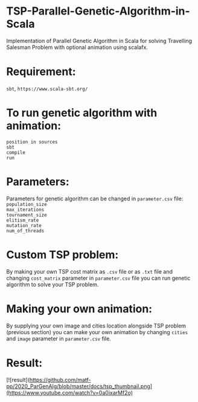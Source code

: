 # TSP-Parallel-Genetic-Algorithm-in-Scala
Implementation of Parallel Genetic Algorithm in Scala for solving Travelling Salesman Problem with optional animation using scalafx.

# Requirement:
`sbt`, `https://www.scala-sbt.org/`

# To run genetic algorithm with animation:
`position in sources`<br>
`sbt`<br>
`compile`<br>
`run`<br>

# Parameters:
Parameters for genetic algorithm can be changed in `parameter.csv` file:<br>
`population_size`<br> 
`max_iterations`<br>
`tournament_size`<br>
`elitism_rate`<br>
`mutation_rate`<br>
`num_of_threads`<br>

# Custom TSP problem:
By making your own TSP cost matrix as `.csv` file or as `.txt` file and changing `cost_matrix` parameter in `parameter.csv` file you can run genetic algorithm to solve your TSP problem.

# Making your own animation:
By supplying your own image and cities location alongside TSP problem (previous section) you can make your own animation
by changing `cities` and `image` parameter in `parameter.csv` file.

# Result:
[![result](https://github.com/matf-pp/2020_ParGenAlg/blob/master/docs/tsp_thumbnail.png](https://www.youtube.com/watch?v=0a0ixarMf2o)
